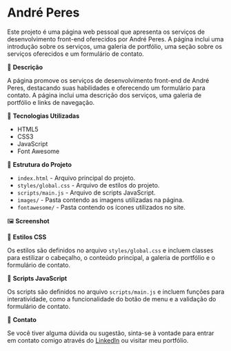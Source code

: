 # André Peres

Este projeto é uma página web pessoal que apresenta os serviços de desenvolvimento front-end oferecidos por André Peres. A página inclui uma introdução sobre os serviços, uma galeria de portfólio, uma seção sobre os serviços oferecidos e um formulário de contato.

📄 **Descrição**

A página promove os serviços de desenvolvimento front-end de André Peres, destacando suas habilidades e oferecendo um formulário para contato. A página inclui uma descrição dos serviços, uma galeria de portfólio e links de navegação.

🚀 **Tecnologias Utilizadas**

- HTML5
- CSS3
- JavaScript
- Font Awesome

📂 **Estrutura do Projeto**

- `index.html` - Arquivo principal do projeto.
- `styles/global.css` - Arquivo de estilos do projeto.
- `scripts/main.js` - Arquivo de scripts JavaScript.
- `images/` - Pasta contendo as imagens utilizadas na página.
- `fontawesome/` - Pasta contendo os ícones utilizados no site.

🖼️ **Screenshot**



🎨 **Estilos CSS**

Os estilos são definidos no arquivo `styles/global.css` e incluem classes para estilizar o cabeçalho, o conteúdo principal, a galeria de portfólio e o formulário de contato.

📜 **Scripts JavaScript**

Os scripts são definidos no arquivo `scripts/main.js` e incluem funções para interatividade, como a funcionalidade do botão de menu e a validação do formulário de contato.

📧 **Contato**

Se você tiver alguma dúvida ou sugestão, sinta-se à vontade para entrar em contato comigo através do [LinkedIn](https://www.linkedin.com/in/andresperes33) ou visitar meu portfólio.
